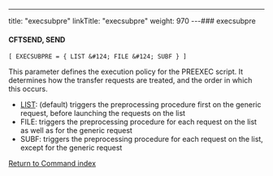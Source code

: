 ---
title: "execsubpre"
linkTitle: "execsubpre"
weight: 970
---### execsubpre

#### CFTSEND, SEND

`[ EXECSUBPRE = { LIST &#124; FILE &#124; SUBF } ]`

This parameter defines the execution policy for the PREEXEC script. It determines how the transfer requests are treated, and the order in which this occurs.

- <u>LIST</u>: (default) triggers the preprocessing procedure first on the generic request, before launching the requests on the list
- FILE: triggers the preprocessing procedure for each request on the list as well as for the generic request
- SUBF: triggers the preprocessing procedure for each request on the list, except for the generic request

[Return to Command index](../../)
